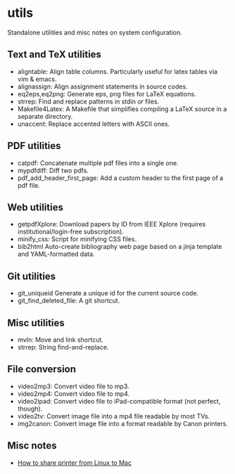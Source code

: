 utils
=====

Standalone utilities and misc notes on system configuration.

## Text and TeX utilities

* aligntable:                   Align table columns. Particularly useful for latex tables via vim & emacs.
* alignassign:                  Align assignment statements in source codes.
* eq2eps,eq2png:                Generate eps, png files for LaTeX equations.
* strrep:                       Find and replace patterns in stdin or files.
* Makefile4Latex:               A Makefile that simplifies compiling a LaTeX source in a separate directory.
* unaccent:                     Replace accented letters with ASCII ones.

## PDF utilities
* catpdf:                       Concatenate multiple pdf files into a single one.
* mypdfdiff:                    Diff two pdfs.
* pdf_add_header_first_page:    Add a custom header to the first page of a pdf file.

## Web utilities

* getpdfXplore:                 Download papers by ID from IEEE Xplore (requires institutional/login-free subscription).
* minify_css:                   Script for minifying CSS files.
* bib2html                      Auto-create bibliography web page based on a jinja template and YAML-formatted data.

## Git utilities

* git_uniqueid                  Generate a unique id for the current source code.
* git_find_deleted_file:        A git shortcut.

## Misc utilities

* mvln:                         Move and link shortcut.
* strrep:                       String find-and-replace.

## File conversion

* video2mp3:                    Convert video file to mp3.
* video2mp4:                    Convert video file to mp4.
* video2ipad:                   Convert video file to iPad-compatible format (not perfect, though).
* video2tv:                     Convert image file into a mp4 file readable by most TVs.
* img2canon:                    Convert image file into a format readable by Canon printers.

## Misc notes

* [How to share printer from Linux to Mac](notes/LinuxToMacPrinterShare.md) 




